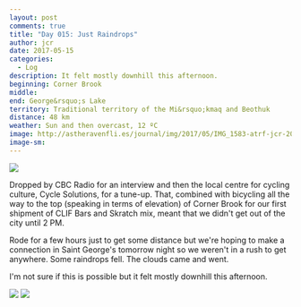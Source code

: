 ```yaml
---
layout: post
comments: true
title: "Day 015: Just Raindrops"
author: jcr
date: 2017-05-15
categories:
  - Log
description: It felt mostly downhill this afternoon.
beginning: Corner Brook
middle: 
end: George&rsquo;s Lake
territory: Traditional territory of the Mi&rsquo;kmaq and Beothuk
distance: 48 km
weather: Sun and then overcast, 12 ºC
image: http://astheravenfli.es/journal/img/2017/05/IMG_1583-atrf-jcr-2000-web.jpg
image-sm:
---
```


<img src="http://astheravenfli.es/journal/img/2017/05/IMG_1578-atrf-jcr-2000-web.jpg">

Dropped by CBC Radio for an interview and then the local centre for cycling culture, Cycle Solutions, for a tune-up. That, combined with bicycling all the way to the top (speaking in terms of elevation) of Corner Brook for our first shipment of CLIF Bars and Skratch mix, meant that we didn't get out of the city until 2 PM.

Rode for a few hours just to get some distance but we're hoping to make a connection in Saint George's tomorrow night so we weren't in a rush to get anywhere. Some raindrops fell. The clouds came and went.

I'm not sure if this is possible but it felt mostly downhill this afternoon.

<img src="http://astheravenfli.es/journal/img/2017/05/IMG_7849-atrf-ac-2000-web.jpg">

<img src="http://astheravenfli.es/journal/img/2017/05/IMG_7862-atrf-ac-2000-web.jpg">